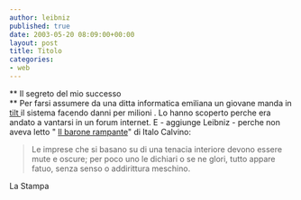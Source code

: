 ```yaml
---
author: leibniz
published: true
date: 2003-05-20 08:09:00+00:00
layout: post
title: Titolo
categories:
- web
---
```


 **   Il segreto del mio successo   
** Per farsi assumere da una ditta informatica emiliana un giovane manda in[   tilt ](http://www.lastampa.it/edicola/dayfax_home/Interni_e_Cronache/articolo2.asp)il sistema facendo danni per milioni  . Lo hanno scoperto perche era andato a vantarsi in un forum internet. E - aggiunge Leibniz - perche non aveva letto " [   Il barone rampante](http://www.ita-bol.com/bol/main.jsp?action=bolscheda&ean=978880449797)" di Italo Calvino:

>  
> 
> Le imprese che si basano su di una tenacia interiore devono essere mute e oscure; per poco uno le dichiari o se ne glori, tutto appare fatuo, senza senso o addirittura meschino.

La Stampa
